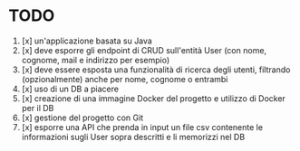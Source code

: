 # TODO

1. [x] un'applicazione basata su Java
2. [x] deve esporre gli endpoint di CRUD sull'entità User (con nome, cognome, mail e indirizzo per esempio)
3. [x] deve essere esposta una funzionalità di ricerca degli utenti, filtrando (opzionalmente) anche per nome, cognome o entrambi
4. [x] uso di un DB a piacere
5. [x] creazione di una immagine Docker del progetto e utilizzo di Docker per il DB
6. [x] gestione del progetto con Git
7. [x] esporre una API che prenda in input un file csv contenente le informazioni sugli User sopra descritti e li memorizzi nel DB
